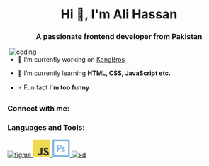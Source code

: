 <h1 align="center">Hi 👋, I'm Ali Hassan</h1>
<h3 align="center">A passionate frontend developer from Pakistan</h3>

<img align="right" alt="coding" width="500" src="https://media1.giphy.com/media/qgQUggAC3Pfv687qPC/giphy.gif?cid=6c09b9524xwah4zbx5lm2m2w8ltvkex1umbcu8d8ye4mbpyp&ep=v1_internal_gif_by_id&rid=giphy.gif&ct=g">

- 🔭 I’m currently working on [KongBros](https://kongbros.live/)

- 🌱 I’m currently learning **HTML, CSS, JavaScript etc.**

- ⚡ Fun fact **I`m too funny**

<h3 align="left">Connect with me:</h3>
<p align="left">
</p>

<h3 align="left">Languages and Tools:</h3>
<p align="left"> <a href="https://www.figma.com/" target="_blank" rel="noreferrer"> <img src="https://www.vectorlogo.zone/logos/figma/figma-icon.svg" alt="figma" width="40" height="40"/> </a> <a href="https://developer.mozilla.org/en-US/docs/Web/JavaScript" target="_blank" rel="noreferrer"> <img src="https://raw.githubusercontent.com/devicons/devicon/master/icons/javascript/javascript-original.svg" alt="javascript" width="40" height="40"/> </a> <a href="https://www.photoshop.com/en" target="_blank" rel="noreferrer"> <img src="https://raw.githubusercontent.com/devicons/devicon/master/icons/photoshop/photoshop-line.svg" alt="photoshop" width="40" height="40"/> </a> <a href="https://www.adobe.com/products/xd.html" target="_blank" rel="noreferrer"> <img src="https://cdn.worldvectorlogo.com/logos/adobe-xd.svg" alt="xd" width="40" height="40"/> </a> </p>
